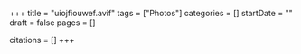 +++
title = "uiojfiouwef.avif"
tags = ["Photos"]
categories = []
startDate = ""
draft = false
pages = []

citations = []
+++

